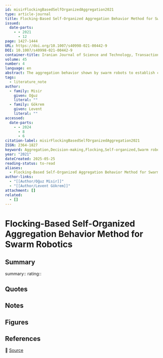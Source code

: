 ```yaml
---
id: misirFlockingBasedSelfOrganizedAggregation2021
type: article-journal
title: Flocking-Based Self-Organized Aggregation Behavior Method for Swarm Robotics
issued:
  date-parts:
    - - 2021
      - 12
page: 1427-1444
URL: https://doi.org/10.1007/s40998-021-00442-9
DOI: 10.1007/s40998-021-00442-9
container-title: Iranian Journal of Science and Technology, Transactions of Electrical Engineering
volume: 45
number: 4
language: en
abstract: The aggregation behavior shown by swarm robots to establish coordination among each other is a basic behavior that is used in swarm robotics. This study proposes an aggregation method based on flocking for self-organizing aggregation behavior in swarm robotics. In the proposed method, a decision-making structure that determines robot movements for the swarm robots to show aggregation behavior is utilized. Each swarm robot can aggregate by decision-making only by itself without needing a control unit by using the proposed aggregation method. In the study, with swarm robots that have basic features, the aggregation method is applied in the simulation environment for different arena sizes, different numbers of robots and different detection distances. The performance of the proposed aggregation method is statistically examined for different arena sizes, different detection limits and different numbers of robots. Additionally, the proposed method is compared to a method in the literature in terms of aggregation completion time. According to the results, the proposed method realizes the aggregation behavior in a shorter time than the other method in all systematic simulations.
tags:
  - literature_note
author:
  - family: Misir
    given: Oğuz
    literal: ""
  - family: Gökrem
    given: Levent
    literal: ""
accessed:
  date-parts:
    - - 2024
      - 8
      - 6
citation-label: misirFlockingBasedSelfOrganizedAggregation2021
ISSN: 2364-1827
keyword: Aggregation,Decision-making,Flocking,Self-organized,Swarm robotic
year: "2021"
dateCreated: 2025-05-25
reading-status: to-read
aliases:
  - Flocking-Based Self-Organized Aggregation Behavior Method for Swarm Robotics
author-links:
  - "[[Author/Oğuz Misir]]"
  - "[[Author/Levent Gökrem]]"
attachment: []
related:
  - []
---
```


# Flocking-Based Self-Organized Aggregation Behavior Method for Swarm Robotics

## Summary
summary::
rating::

## Quotes

## Notes

## Figures

## References

🔗 [Source](https://doi.org/10.1007/s40998-021-00442-9)

